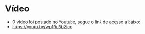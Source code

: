 # Vídeo

* O vídeo foi postado no Youtube, segue o link de acesso a baixo:
* https://youtu.be/wp1Rp5b2jco
